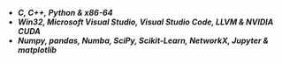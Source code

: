 - ___C, C++, Python & x86-64___          
- ___Win32, Microsoft Visual Studio, Visual Studio Code, LLVM & NVIDIA CUDA___
- ___Numpy, pandas, Numba, SciPy, Scikit-Learn, NetworkX, Jupyter & matplotlib___
